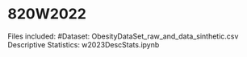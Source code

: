 # 820W2022
Files included:
#Dataset: ObesityDataSet_raw_and_data_sinthetic.csv
Descriptive Statistics: w2023DescStats.ipynb
